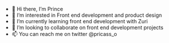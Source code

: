 - 👋 Hi there, I’m Prince
- 👀 I’m interested in Front end development and product design
- 🌱 I’m currently learning front end development with Zuri
- 💞️ I’m looking to collaborate on front end development projects
- 📫 You can reach me on twitter @pricass_o
<!---
Casso77/Casso77 is a ✨ special ✨ repository because its `README.md` (this file) appears on your GitHub profile.
You can click the Preview link to take a look at your changes.
--->
